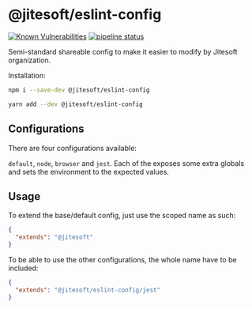 # @jitesoft/eslint-config

[![Known Vulnerabilities](https://dev.snyk.io/test/npm/@jitesoft/eslint-config/badge.svg)](https://dev.snyk.io/test/npm/@jitesoft/eslint-config)
[![pipeline status](https://gitlab.com/jitesoft/open-source/javascript/eslint-config/badges/master/pipeline.svg)](https://gitlab.com/jitesoft/open-source/javascript/eslint-config/commits/master)

Semi-standard shareable config to make it easier to modify by Jitesoft organization.

Installation:

```bash
npm i --save-dev @jitesoft/eslint-config

yarn add --dev @jitesoft/eslint-config
```

## Configurations

There are four configurations available:

`default`, `node`, `browser` and `jest`. Each of the exposes some extra globals and 
sets the environment to the expected values.

## Usage

To extend the base/default config, just use the scoped name as such:

```json
{
  "extends": "@jitesoft"  
}
```

To be able to use the other configurations, the whole name have to be included:

```json
{
  "extends": "@jitesoft/eslint-config/jest"
}
```
